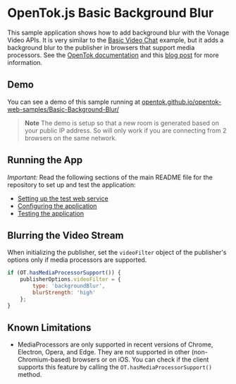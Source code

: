 OpenTok.js Basic Background Blur
=======================

This sample application shows how to add background blur with the Vonage
Video APIs. It is very similar to the [Basic Video Chat](../Basic%20Video%20Chat/) example, but it adds a background blur to the publisher in browsers that support media processors. 
See the [OpenTok documentation](https://tokbox.com/developer/sdks/js/reference/OT.html#hasMediaProcessorSupport) and this [blog post](https://developer.vonage.com/en/blog/blurring-for-clarity-avoid-awkward-conversations-about-your-home) for more information.

## Demo

You can see a demo of this sample running at [opentok.github.io/opentok-web-samples/Basic-Background-Blur/](https://opentok.github.io/opentok-web-samples/Basic-Background-Blur/)

> **Note** The demo is setup so that a new room is generated based on your public IP address. So will only work if you are connecting from 2 browsers on the same network.

## Running the App

*Important:* Read the following sections of the main README file for the repository to set up
and test the application:

* [Setting up the test web service](../README.md#setting-up-the-test-web-service)
* [Configuring the application](../README.md#configuring-the-application)
* [Testing the application](../README.md#testing-the-application)

## Blurring the Video Stream

When initializing the publisher, set the `videoFilter` object of the publisher's options only if media processors are supported.
```javascript
if (OT.hasMediaProcessorSupport()) {
    publisherOptions.videoFilter = {
        type: 'backgroundBlur',
        blurStrength: 'high'
    };
}
```

## Known Limitations
 * MediaProcessors are only supported in recent versions of Chrome, Electron, Opera, and Edge. They are not supported in other (non-Chromium-based) browsers or on iOS. You can check if the client supports this feature by calling the `OT.hasMediaProcessorSupport()` method.
